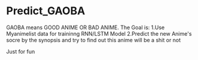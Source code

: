# Predict_GAOBA
GAOBA means GOOD ANIME OR BAD ANIME.
The Goal is:
1.Use Myanimelist data for traininng RNN/LSTM Model
2.Predict the new Anime's socre by the synopsis and try to find out this anime will be a shit or not

Just for fun

